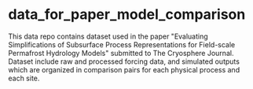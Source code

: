 # data_for_paper_model_comparison
This data repo contains dataset used in the paper "Evaluating Simplifications of Subsurface Process Representations for Field-scale Permafrost Hydrology Models" submitted to The Cryosphere Journal. Dataset include raw and processed forcing data, and simulated outputs which are organized in comparison pairs for each physical process and each site.
